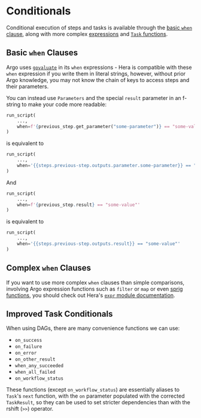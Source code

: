# Conditionals

Conditional execution of steps and tasks is available through the [basic `when` clause](#basic-when-clauses), along with
more complex [expressions](#complex-when-clauses) and [`Task` functions](#improved-task-conditionals).

## Basic `when` Clauses

Argo uses [`govaluate`](https://github.com/Knetic/govaluate) in its `when` expressions - Hera is compatible with these
`when` expression if you write them in literal strings, however, without prior Argo knowledge, you may not know the
chain of keys to access steps and their parameters.

You can instead use `Parameters` and the special `result` parameter in an f-string to make your code more readable:

```py
run_script(
    ...,
    when=f'{previous_step.get_parameter("some-parameter")} == "some-value"'
)
```

is equivalent to

```py
run_script(
    ...,
    when='{{steps.previous-step.outputs.parameter.some-parameter}} == "some-value"'
)
```

And

```py
run_script(
    ...,
    when=f'{previous_step.result} == "some-value"'
)
```

is equivalent to

```py
run_script(
    ...,
    when='{{steps.previous-step.outputs.result}} == "some-value"'
)
```

## Complex `when` Clauses

If you want to use more complex `when` clauses than simple comparisons, involving Argo expression functions such as
`filter` or `map` or even [sprig functions](http://masterminds.github.io/sprig/), you should check out Hera's
[`expr` module documentation](../user-guides/expr.md).

## Improved Task Conditionals

When using DAGs, there are many convenience functions we can use:

* `on_success`
* `on_failure`
* `on_error`
* `on_other_result`
* `when_any_succeeded`
* `when_all_failed`
* `on_workflow_status`

These functions (except `on_workflow_status`) are essentially aliases to `Task`'s `next` function, with the `on`
parameter populated with the corrected `TaskResult`, so they can be used to set stricter dependencies than with the
rshift (`>>`) operator.
